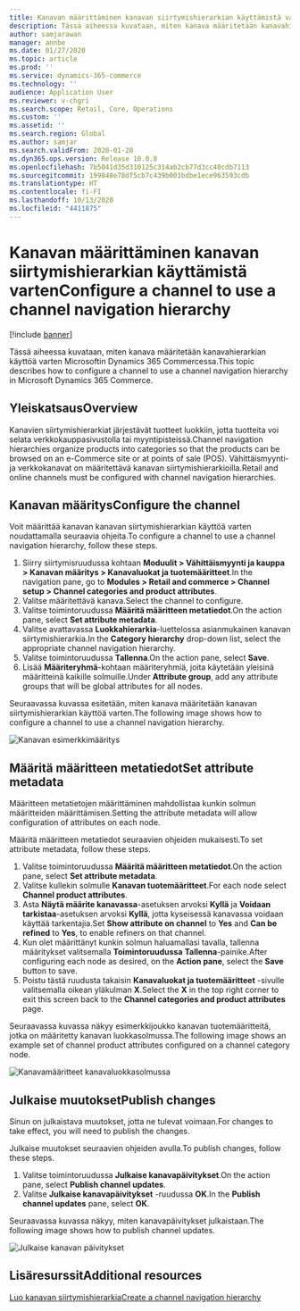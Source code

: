 ```yaml
---
title: Kanavan määrittäminen kanavan siirtymishierarkian käyttämistä varten
description: Tässä aiheessa kuvataan, miten kanava määritetään kanavahierarkian käyttöä varten Microsoftin Dynamics 365 Commercessa.
author: samjarawan
manager: annbe
ms.date: 01/27/2020
ms.topic: article
ms.prod: ''
ms.service: dynamics-365-commerce
ms.technology: ''
audience: Application User
ms.reviewer: v-chgri
ms.search.scope: Retail, Core, Operations
ms.custom: ''
ms.assetid: ''
ms.search.region: Global
ms.author: samjar
ms.search.validFrom: 2020-01-20
ms.dyn365.ops.version: Release 10.0.8
ms.openlocfilehash: 7b5041d35d310125c314ab2cb77d3cc40cdb7113
ms.sourcegitcommit: 199848e78df5cb7c439b001bdbe1ece963593cdb
ms.translationtype: HT
ms.contentlocale: fi-FI
ms.lasthandoff: 10/13/2020
ms.locfileid: "4411875"
---
```

# <a name="configure-a-channel-to-use-a-channel-navigation-hierarchy"></a><span data-ttu-id="d8ce6-103">Kanavan määrittäminen kanavan siirtymishierarkian käyttämistä varten</span><span class="sxs-lookup"><span data-stu-id="d8ce6-103">Configure a channel to use a channel navigation hierarchy</span></span>


[!include [banner](includes/banner.md)]

<span data-ttu-id="d8ce6-104">Tässä aiheessa kuvataan, miten kanava määritetään kanavahierarkian käyttöä varten Microsoftin Dynamics 365 Commercessa.</span><span class="sxs-lookup"><span data-stu-id="d8ce6-104">This topic describes how to configure a channel to use a channel navigation hierarchy in Microsoft Dynamics 365 Commerce.</span></span>

## <a name="overview"></a><span data-ttu-id="d8ce6-105">Yleiskatsaus</span><span class="sxs-lookup"><span data-stu-id="d8ce6-105">Overview</span></span>

<span data-ttu-id="d8ce6-106">Kanavien siirtymishierarkiat järjestävät tuotteet luokkiin, jotta tuotteita voi selata verkkokauppasivustolla tai myyntipisteissä.</span><span class="sxs-lookup"><span data-stu-id="d8ce6-106">Channel navigation hierarchies organize products into categories so that the products can be browsed on an e-Commerce site or at points of sale (POS).</span></span> <span data-ttu-id="d8ce6-107">Vähittäismyynti- ja verkkokanavat on määritettävä kanavan siirtymishierarkioilla.</span><span class="sxs-lookup"><span data-stu-id="d8ce6-107">Retail and online channels must be configured with channel navigation hierarchies.</span></span>

## <a name="configure-the-channel"></a><span data-ttu-id="d8ce6-108">Kanavan määritys</span><span class="sxs-lookup"><span data-stu-id="d8ce6-108">Configure the channel</span></span>

<span data-ttu-id="d8ce6-109">Voit määrittää kanavan kanavan siirtymishierarkian käyttöä varten noudattamalla seuraavia ohjeita.</span><span class="sxs-lookup"><span data-stu-id="d8ce6-109">To configure a channel to use a channel navigation hierarchy, follow these steps.</span></span>

1. <span data-ttu-id="d8ce6-110">Siirry siirtymisruudussa kohtaan **Moduulit \> Vähittäismyynti ja kauppa \> Kanavan määritys \> Kanavaluokat ja tuotemääritteet**.</span><span class="sxs-lookup"><span data-stu-id="d8ce6-110">In the navigation pane, go to **Modules \> Retail and commerce \> Channel setup \> Channel categories and product attributes**.</span></span>
1. <span data-ttu-id="d8ce6-111">Valitse määritettävä kanava.</span><span class="sxs-lookup"><span data-stu-id="d8ce6-111">Select the channel to configure.</span></span>
1. <span data-ttu-id="d8ce6-112">Valitse toimintoruudussa **Määritä määritteen metatiedot**.</span><span class="sxs-lookup"><span data-stu-id="d8ce6-112">On the action pane, select **Set attribute metadata**.</span></span>
1. <span data-ttu-id="d8ce6-113">Valitse avattavassa **Luokkahierarkia**-luettelossa asianmukainen kanavan siirtymishierarkia.</span><span class="sxs-lookup"><span data-stu-id="d8ce6-113">In the **Category hierarchy** drop-down list, select the appropriate channel navigation hierarchy.</span></span>
1. <span data-ttu-id="d8ce6-114">Valitse toimintoruudussa **Tallenna**.</span><span class="sxs-lookup"><span data-stu-id="d8ce6-114">On the action pane, select **Save**.</span></span>
1. <span data-ttu-id="d8ce6-115">Lisää **Määriteryhmä**-kohtaan määriteryhmiä, joita käytetään yleisinä määritteinä kaikille solmuille.</span><span class="sxs-lookup"><span data-stu-id="d8ce6-115">Under **Attribute group**, add any attribute groups that will be global attributes for all nodes.</span></span>

<span data-ttu-id="d8ce6-116">Seuraavassa kuvassa esitetään, miten kanava määritetään kanavan siirtymishierarkian käyttöä varten.</span><span class="sxs-lookup"><span data-stu-id="d8ce6-116">The following image shows how to configure a channel to use a channel navigation hierarchy.</span></span>

![Kanavan esimerkkimääritys](media/configure-channel-hierarchy-1.png)

## <a name="set-attribute-metadata"></a><span data-ttu-id="d8ce6-118">Määritä määritteen metatiedot</span><span class="sxs-lookup"><span data-stu-id="d8ce6-118">Set attribute metadata</span></span>

<span data-ttu-id="d8ce6-119">Määritteen metatietojen määrittäminen mahdollistaa kunkin solmun määritteiden määrittämisen.</span><span class="sxs-lookup"><span data-stu-id="d8ce6-119">Setting the attribute metadata will allow configuration of attributes on each node.</span></span>

<span data-ttu-id="d8ce6-120">Määritä määritteen metatiedot seuraavien ohjeiden mukaisesti.</span><span class="sxs-lookup"><span data-stu-id="d8ce6-120">To set attribute metadata, follow these steps.</span></span>

1. <span data-ttu-id="d8ce6-121">Valitse toimintoruudussa **Määritä määritteen metatiedot**.</span><span class="sxs-lookup"><span data-stu-id="d8ce6-121">On the action pane, select **Set attribute metadata**.</span></span>
1. <span data-ttu-id="d8ce6-122">Valitse kullekin solmulle **Kanavan tuotemääritteet**.</span><span class="sxs-lookup"><span data-stu-id="d8ce6-122">For each node select **Channel product attributes**.</span></span>
1. <span data-ttu-id="d8ce6-123">Asta **Näytä määrite kanavassa**-asetuksen arvoksi **Kyllä** ja **Voidaan tarkistaa**-asetuksen arvoksi **Kyllä**, jotta kyseisessä kanavassa voidaan käyttää tarkentajia.</span><span class="sxs-lookup"><span data-stu-id="d8ce6-123">Set **Show attribute on channel** to **Yes** and **Can be refined** to **Yes**, to enable refiners on that channel.</span></span>
1. <span data-ttu-id="d8ce6-124">Kun olet määrittänyt kunkin solmun haluamallasi tavalla, tallenna määritykset valitsemalla **Toimintoruudussa** **Tallenna**-painike.</span><span class="sxs-lookup"><span data-stu-id="d8ce6-124">After configuring each node as desired, on the **Action pane**, select the **Save** button to save.</span></span>
1. <span data-ttu-id="d8ce6-125">Poistu tästä ruudusta takaisin **Kanavaluokat ja tuotemääritteet** -sivulle valitsemalla oikean yläkulman **X**.</span><span class="sxs-lookup"><span data-stu-id="d8ce6-125">Select the **X** in the top right corner to exit this screen back to the **Channel categories and product attributes** page.</span></span>

<span data-ttu-id="d8ce6-126">Seuraavassa kuvassa näkyy esimerkkijoukko kanavan tuotemääritteitä, jotka on määritetty kanavan luokkasolmussa.</span><span class="sxs-lookup"><span data-stu-id="d8ce6-126">The following image shows an example set of channel product attributes configured on a channel category node.</span></span>

![Kanavamääritteet kanavaluokkasolmussa](media/configure-channel-hierarchy-2.png)

## <a name="publish-changes"></a><span data-ttu-id="d8ce6-128">Julkaise muutokset</span><span class="sxs-lookup"><span data-stu-id="d8ce6-128">Publish changes</span></span>

<span data-ttu-id="d8ce6-129">Sinun on julkaistava muutokset, jotta ne tulevat voimaan.</span><span class="sxs-lookup"><span data-stu-id="d8ce6-129">For changes to take effect, you will need to publish the changes.</span></span>

<span data-ttu-id="d8ce6-130">Julkaise muutokset seuraavien ohjeiden avulla.</span><span class="sxs-lookup"><span data-stu-id="d8ce6-130">To publish changes, follow these steps.</span></span>

1. <span data-ttu-id="d8ce6-131">Valitse toimintoruudussa **Julkaise kanavapäivitykset**.</span><span class="sxs-lookup"><span data-stu-id="d8ce6-131">On the action pane, select **Publish channel updates**.</span></span>
1. <span data-ttu-id="d8ce6-132">Valitse **Julkaise kanavapäivitykset** -ruudussa **OK**.</span><span class="sxs-lookup"><span data-stu-id="d8ce6-132">In the **Publish channel updates** pane, select **OK**.</span></span>

<span data-ttu-id="d8ce6-133">Seuraavassa kuvassa näkyy, miten kanavapäivitykset julkaistaan.</span><span class="sxs-lookup"><span data-stu-id="d8ce6-133">The following image shows how to publish channel updates.</span></span>

![Julkaise kanavan päivitykset](media/configure-channel-hierarchy-3.png)

## <a name="additional-resources"></a><span data-ttu-id="d8ce6-135">Lisäresurssit</span><span class="sxs-lookup"><span data-stu-id="d8ce6-135">Additional resources</span></span>

[<span data-ttu-id="d8ce6-136">Luo kanavan siirtymishierarkia</span><span class="sxs-lookup"><span data-stu-id="d8ce6-136">Create a channel navigation hierarchy</span></span>](create-channel-hierarchy.md)


